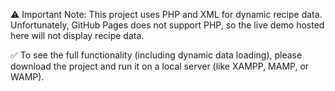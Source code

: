 ⚠️ Important Note:
This project uses PHP and XML for dynamic recipe data.
Unfortunately, GitHub Pages does not support PHP, so the live demo hosted here will not display recipe data.

✅ To see the full functionality (including dynamic data loading), please download the project and run it on a local server (like XAMPP, MAMP, or WAMP).
